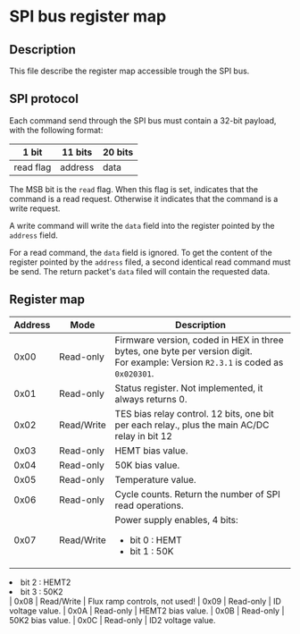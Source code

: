 # SPI bus register map

## Description

This file describe the register map accessible trough the SPI bus.

## SPI protocol

Each command send through the SPI bus must contain a 32-bit payload, with the following format:

| 1 bit     | 11 bits | 20 bits
|-----------|---------|--------
| read flag | address | data

The MSB bit is the `read` flag. When this flag is set, indicates that the command is a read request. Otherwise it indicates that the command is a write request.

A write command will write the `data` field into the register pointed by the `address` field.

For a read command, the `data` field is ignored. To get the content of the register pointed by the `address` filed, a second identical read command must be send. The return packet's `data` filed will contain the requested data.

## Register map

| Address | Mode       | Description
|---------|------------|-----------------
| 0x00    | Read-only  | Firmware version, coded in HEX in three bytes, one byte per version digit.<br>For example: Version `R2.3.1` is coded as `0x020301`.
| 0x01    | Read-only  | Status register. Not implemented, it always returns 0.
| 0x02    | Read/Write | TES bias relay control. 12 bits, one bit per each relay., plus the main AC/DC relay in bit 12
| 0x03    | Read-only  | HEMT bias value.
| 0x04    | Read-only  | 50K bias value.
| 0x05    | Read-only  | Temperature value.
| 0x06    | Read-only  | Cycle counts. Return the number of SPI read operations.
| 0x07    | Read/Write | Power supply enables, 4 bits:<ul><li>bit 0 : HEMT</li><li>bit 1 : 50K</li>
<li>bit 2 : HEMT2</li><li>bit 3 : 50K2</li>
</ul>
| 0x08    | Read/Write | Flux ramp controls, not used!
| 0x09    | Read-only  | ID voltage value.
| 0x0A    | Read-only  | HEMT2 bias value.
| 0x0B    | Read-only  | 50K2 bias value.
| 0x0C    | Read-only  | ID2 voltage value.
